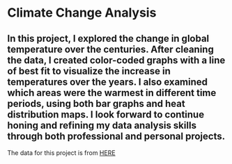 # Climate Change Analysis


## In this project, I explored the change in global temperature over the centuries. After cleaning the data, I created color-coded graphs with a line of best fit to visualize the increase in temperatures over the years. I also examined which areas were the warmest in different time periods, using both bar graphs and heat distribution maps. I look forward to continue honing and refining my data analysis skills through both professional and personal projects. <br />
The data for this project is from [HERE](https://www.kaggle.com/berkeleyearth/climate-change-earth-surface-temperature-data)
